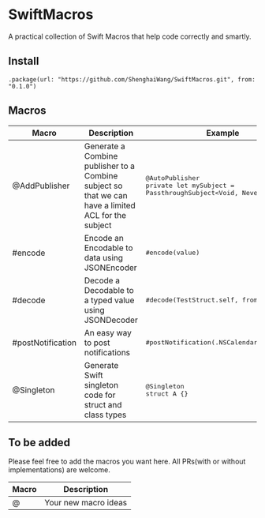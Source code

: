 # SwiftMacros

A practical collection of Swift Macros that help code correctly and smartly.

## Install

    .package(url: "https://github.com/ShenghaiWang/SwiftMacros.git", from: "0.1.0")

## Macros

| Macro | Description  | Example  |
|------------|------------------------------------------------------------|------------|
| @AddPublisher | Generate a Combine publisher to a Combine subject so that we can have a limited ACL for the subject |<pre>@AutoPublisher<br>private let mySubject = PassthroughSubject<Void, Never>()</pre>|
| #encode    | Encode an Encodable to data using JSONEncoder | <pre>#encode(value)</pre>|
| #decode    | Decode a Decodable to a typed value using JSONDecoder  | <pre>#decode(TestStruct.self, from: data)</pre>|
| #postNotification    | An easy way to post notifications  | <pre>#postNotification(.NSCalendarDayChanged)</pre>|
| @Singleton | Generate Swift singleton code for struct and class types  | <pre>@Singleton<br>struct A {}</pre>|

## To be added

Please feel free to add the macros you want here. All PRs(with or without implementations) are welcome.

| Macro | Description  |
|------------|------------------------------------------------------------|
| @ |  Your new macro ideas |

